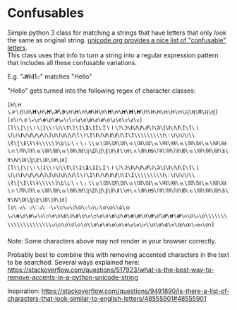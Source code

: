# Confusables
Simple python 3 class for matching a strings that have letters that only 
*look* the same as original string. [unicode.org provides a nice list of 
"confusable" letters](http://www.unicode.org/Public/security/latest/confusables.txt).  
This class uses that info to turn a string into a regular expression 
pattern that includes all these confusable variations.

E.g. "𝓗℮𝐥1೦" matches "Hello"

"Hello" gets turned into the following regex of character classes:

    [H\Ｈ\ℋ\ℌ\ℍ\𝐇\𝐻\𝑯\𝓗\𝕳\𝖧\𝗛\𝘏\𝙃\𝙷\Η\𝚮\𝛨\𝜢\𝝜\𝞖\Ⲏ\Н\Ꮋ\ᕼ\ꓧ\𐋏\Ⱨ\Ң\Ħ\Ӊ\Ӈ]
    [e\℮\ｅ\ℯ\ⅇ\𝐞\𝑒\𝒆\𝓮\𝔢\𝕖\𝖊\𝖾\𝗲\𝘦\𝙚\𝚎\ꬲ\е\ҽ\ɇ\ҿ]
    [l\‎\|\∣\⏽\￨1\‎\۱\𐌠\‎\𝟏\𝟙\𝟣\𝟭\𝟷I\Ｉ\Ⅰ\ℐ\ℑ\𝐈\𝐼\𝑰\𝓘\𝕀\𝕴\𝖨\𝗜\𝘐\𝙄\𝙸\Ɩ\ｌ\ⅼ\ℓ\𝐥\𝑙\𝒍\𝓁\𝓵\𝔩\𝕝\𝖑\𝗅\𝗹\𝘭\𝙡\𝚕\ǀ\Ι\𝚰\𝛪\𝜤\𝝞\𝞘\Ⲓ\І\Ӏ\‎\‎\‎\‎\‎\‎\‎\‎\ⵏ\ᛁ\ꓲ\𖼨\𐊊\𐌉\‎\‎\ł\ɭ\Ɨ\ƚ\ɫ\‎\‎\‎\‎\ŀ\Ŀ\ᒷ\🄂\⒈\‎\⒓\㏫\㋋\㍤\⒔\㏬\㍥\⒕\㏭\㍦\⒖\㏮\㍧\⒗\㏯\㍨\⒘\㏰\㍩\⒙\㏱\㍪\⒚\㏲\㍫\ǉ\Ĳ\‖\∥\Ⅱ\ǁ\‎\𐆙\⒒\Ⅲ\𐆘\㏪\㋊\㍣\Ю\⒑\㏩\㋉\㍢\ʪ\₶\Ⅳ\Ⅸ\ɮ\ʫ\㏠\㋀\㍙]
    [l\‎\|\∣\⏽\￨1\‎\۱\𐌠\‎\𝟏\𝟙\𝟣\𝟭\𝟷I\Ｉ\Ⅰ\ℐ\ℑ\𝐈\𝐼\𝑰\𝓘\𝕀\𝕴\𝖨\𝗜\𝘐\𝙄\𝙸\Ɩ\ｌ\ⅼ\ℓ\𝐥\𝑙\𝒍\𝓁\𝓵\𝔩\𝕝\𝖑\𝗅\𝗹\𝘭\𝙡\𝚕\ǀ\Ι\𝚰\𝛪\𝜤\𝝞\𝞘\Ⲓ\І\Ӏ\‎\‎\‎\‎\‎\‎\‎\‎\ⵏ\ᛁ\ꓲ\𖼨\𐊊\𐌉\‎\‎\ł\ɭ\Ɨ\ƚ\ɫ\‎\‎\‎\‎\ŀ\Ŀ\ᒷ\🄂\⒈\‎\⒓\㏫\㋋\㍤\⒔\㏬\㍥\⒕\㏭\㍦\⒖\㏮\㍧\⒗\㏯\㍨\⒘\㏰\㍩\⒙\㏱\㍪\⒚\㏲\㍫\ǉ\Ĳ\‖\∥\Ⅱ\ǁ\‎\𐆙\⒒\Ⅲ\𐆘\㏪\㋊\㍣\Ю\⒑\㏩\㋉\㍢\ʪ\₶\Ⅳ\Ⅸ\ɮ\ʫ\㏠\㋀\㍙]
    [o\ం\ಂ\ം\ං\०\੦\૦\௦\౦\೦\൦\๐\໐\၀\‎\۵\ｏ\ℴ\𝐨\𝑜\𝒐\𝓸\𝔬\𝕠\𝖔\𝗈\𝗼\𝘰\𝙤\𝚘\ᴏ\ᴑ\ꬽ\ο\𝛐\𝜊\𝝄\𝝾\𝞸\σ\𝛔\𝜎\𝝈\𝞂\𝞼\ⲟ\о\ჿ\օ\‎\‎\‎\‎\‎\‎\‎\‎\‎\‎\‎\‎\‎\‎\‎\‎\‎\‎\‎\‎\ഠ\ဝ\𐓪\𑣈\𑣗\𐐬\‎\ø\ꬾ\ɵ\ꝋ\ө\ѳ\ꮎ\ꮻ\ꭴ\‎\ơ\œ\ɶ\∞\ꝏ\ꚙ\ൟ\တ]

Note: Some characters above may not render in your browser correctly. 

Probably best to combine this with removing accented characters in the text to be searched. Several ways explained here: https://stackoverflow.com/questions/517923/what-is-the-best-way-to-remove-accents-in-a-python-unicode-string


Inspiration: https://stackoverflow.com/questions/9491890/is-there-a-list-of-characters-that-look-similar-to-english-letters/48555901#48555901
